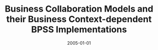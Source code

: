 ---
abstract: ''
authors:
- Birgit Hofreiter
- Christian Huemer
- W. Winiwarter
date: '2005-01-01'
featured: false
links:
- name: Publik
  url: https://publik.tuwien.ac.at/showentry.php?ID=203808&lang=2
publication: International Journal of Web Information Systems (IJWIS), 0 (2005)
publication_types:
- '2'
publishDate: '2005-01-01'
title: Business Collaboration Models and their Business Context-dependent BPSS Implementations
url_pdf: ''
---